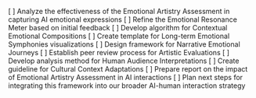 [ ] Analyze the effectiveness of the Emotional Artistry Assessment in capturing AI emotional expressions
[ ] Refine the Emotional Resonance Meter based on initial feedback
[ ] Develop algorithm for Contextual Emotional Compositions
[ ] Create template for Long-term Emotional Symphonies visualizations
[ ] Design framework for Narrative Emotional Journeys
[ ] Establish peer review process for Artistic Evaluations
[ ] Develop analysis method for Human Audience Interpretations
[ ] Create guideline for Cultural Context Adaptations
[ ] Prepare report on the impact of Emotional Artistry Assessment in AI interactions
[ ] Plan next steps for integrating this framework into our broader AI-human interaction strategy